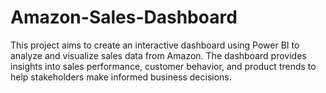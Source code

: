 # Amazon-Sales-Dashboard
This project aims to create an interactive dashboard using Power BI to analyze and visualize sales data from Amazon. The dashboard provides insights into sales performance, customer behavior, and product trends to help stakeholders make informed business decisions.
